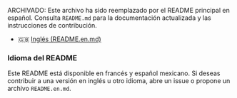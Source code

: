 ARCHIVADO: Este archivo ha sido reemplazado por el README principal en español. Consulta `README.md` para la documentación actualizada y las instrucciones de contribución.
- 🇬🇧 [Inglés (README.en.md)](README.en.md)

### Idioma del README

Este README está disponible en francés y español mexicano. Si deseas contribuir a una versión en inglés u otro idioma, abre un issue o propone un archivo `README.en.md`.

